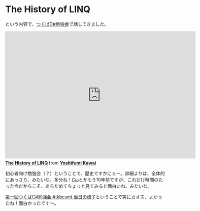 # The History of LINQ

という内容で、[つくばC#勉強会](http://atnd.org/event/E0015958)で話してきました。

<iframe src="https://www.slideshare.net/slideshow/embed_code/23314703" width="597" height="400" frameborder="0" marginwidth="0" marginheight="0" scrolling="no" style="border:1px solid #CCC;border-width:1px 1px 0;margin-bottom:5px" allowfullscreen webkitallowfullscreen mozallowfullscreen> </iframe> <div style="margin-bottom:5px"> <strong> <a href="http://www.slideshare.net/neuecc/the-history-of-linq" title="The History of LINQ" target="_blank">The History of LINQ</a> </strong> from <strong><a href="http://www.slideshare.net/neuecc" target="_blank">Yoshifumi Kawai</a></strong> </div>

初心者向け勉強会（？）ということで、歴史ですかにぇー。詳細よりは、全体的にあっさり、みたいな。多分ね！[Cω](http://research.microsoft.com/en-us/um/cambridge/projects/comega/)とかもう10年前ですが、これだけ時間のたった今だからこそ、あらためてちょっと見てみると面白いね、みたいな。

[第一回つくばC#勉強会 #tkbcsmt 当日の様子](http://togetter.com/li/523153)ということで実にカオス、よかったね！面白かったです～。